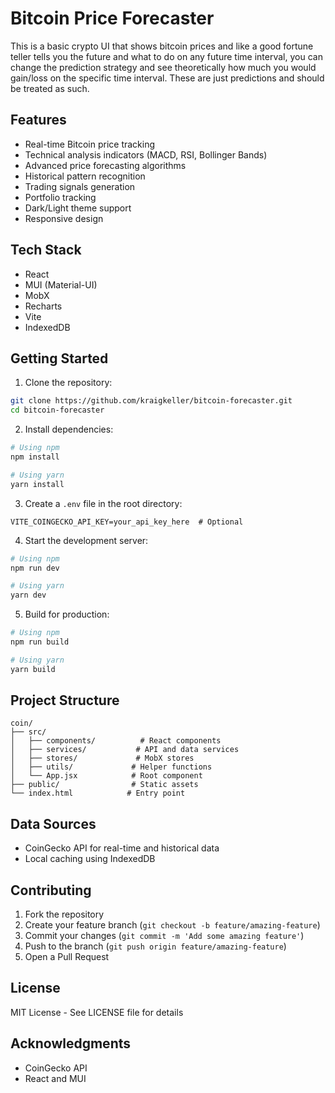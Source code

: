# Bitcoin Price Forecaster

This is a basic crypto UI that shows bitcoin prices and like a good fortune teller tells you the future and what to do on any future time interval, you can change the prediction strategy and see theoretically how much you would gain/loss on the specific time interval. These are just predictions and should be treated as such.

## Features

- Real-time Bitcoin price tracking
- Technical analysis indicators (MACD, RSI, Bollinger Bands)
- Advanced price forecasting algorithms
- Historical pattern recognition
- Trading signals generation
- Portfolio tracking
- Dark/Light theme support
- Responsive design

## Tech Stack

- React
- MUI (Material-UI)
- MobX
- Recharts
- Vite
- IndexedDB

## Getting Started

1. Clone the repository:
```bash
git clone https://github.com/kraigkeller/bitcoin-forecaster.git
cd bitcoin-forecaster
```

2. Install dependencies:
```bash
# Using npm
npm install

# Using yarn
yarn install
```

3. Create a `.env` file in the root directory:
```env
VITE_COINGECKO_API_KEY=your_api_key_here  # Optional
```

4. Start the development server:
```bash
# Using npm
npm run dev

# Using yarn
yarn dev
```

5. Build for production:
```bash
# Using npm
npm run build

# Using yarn
yarn build
```

## Project Structure

```
coin/
├── src/
│   ├── components/          # React components
│   ├── services/           # API and data services
│   ├── stores/             # MobX stores
│   ├── utils/             # Helper functions
│   └── App.jsx            # Root component
├── public/                # Static assets
└── index.html            # Entry point
```

## Data Sources

- CoinGecko API for real-time and historical data
- Local caching using IndexedDB

## Contributing

1. Fork the repository
2. Create your feature branch (`git checkout -b feature/amazing-feature`)
3. Commit your changes (`git commit -m 'Add some amazing feature'`)
4. Push to the branch (`git push origin feature/amazing-feature`)
5. Open a Pull Request

## License

MIT License - See LICENSE file for details

## Acknowledgments

- CoinGecko API
- React and MUI
